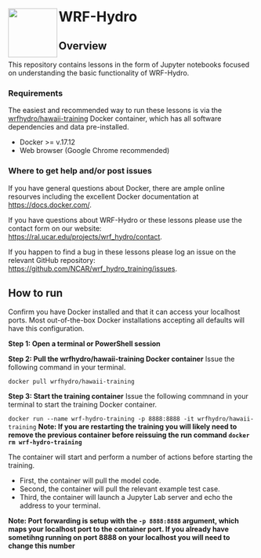 #  WRF-Hydro <img src="https://ral.ucar.edu/sites/default/files/public/wrf_hydro_symbol_logo_2017_09_150pxby63px.png" width=100 align="left" />

## Overview
This repository contains lessons in the form of Jupyter notebooks focused on understanding the basic functionality of WRF-Hydro.

### Requirements
The easiest and recommended way to run these lessons is via the [wrfhydro/hawaii-training](https://hub.docker.com/r/wrfhydro/hawaii-training/) Docker container, which has all software dependencies and data pre-installed.

* Docker >= v.17.12
* Web browser (Google Chrome recommended)

### Where to get help and/or post issues
If you have general questions about Docker, there are ample online resourves including the excellent Docker documentation at https://docs.docker.com/.

If you have questions about WRF-Hydro or these lessons please use the contact form on our website: https://ral.ucar.edu/projects/wrf_hydro/contact. 

If you happen to find a bug in these lessons please log an issue on the relevant GitHub repository: https://github.com/NCAR/wrf_hydro_training/issues.


## How to run
Confirm you have Docker installed and that it can access your localhost ports. Most out-of-the-box Docker installations accepting all defaults will have this configuration.

**Step 1: Open a terminal or PowerShell session**

**Step 2: Pull the wrfhydro/hawaii-training Docker container**
Issue the following command in your terminal.

`docker pull wrfhydro/hawaii-training`

**Step 3: Start the training container**
Issue the following commnand in your terminal to start the training Docker container.

`docker run --name wrf-hydro-training -p 8888:8888 -it wrfhydro/hawaii-training`
**Note: If you are restarting the training you will likely need to remove the previous container before reissuing the run command
`docker rm wrf-hydro-training`**

The container will start and perform a number of actions before starting the training. 

* First, the container will pull the model code.
* Second, the container will pull the relevant example test case.
* Third, the container will launch a Jupyter Lab server and echo the address to your terminal.

**Note: Port forwarding is setup with the `-p 8888:8888` argument, which maps your localhost port to the container port. If you already have sometihng running on port 8888 on your localhost you will need to change this number**
